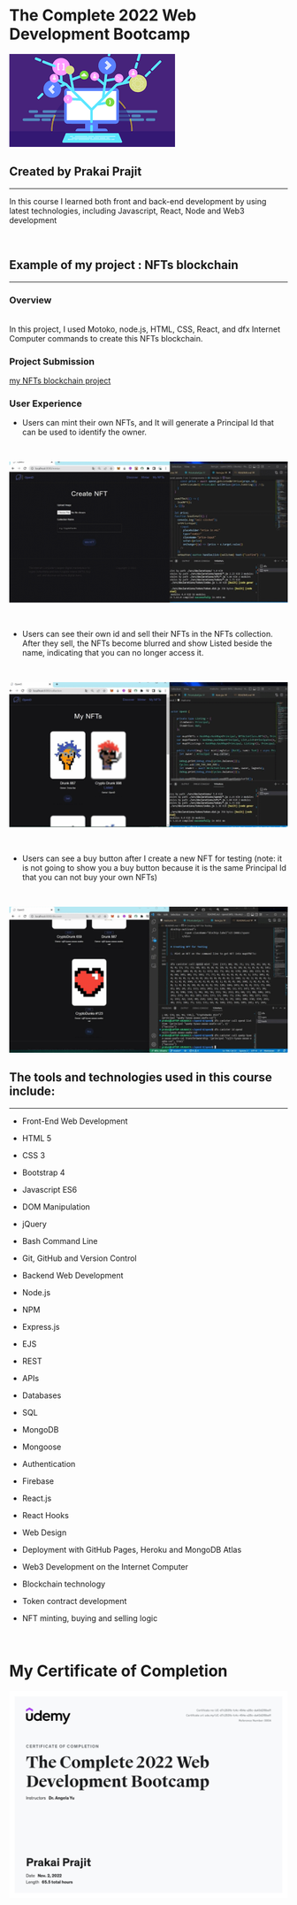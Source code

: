 # The Complete 2022 Web Development Bootcamp

![Web development](https://github.com/Prakaiprajit/The-Complete-2022-Web-Development-Bootcamp/blob/master/Images/Web_development.png?raw=true)

## Created by Prakai Prajit
---
In this course I learned both front and back-end development by using latest technologies, including Javascript, React, Node and Web3 development

<br />

## Example of my project : NFTs blockchain
---

### Overview
<br />
In this project, I used Motoko, node.js, HTML, CSS, React, and dfx Internet Computer commands to create this NFTs blockchain.

<br />

### Project Submission
[my NFTs blockchain project](https://github.com/Prakaiprajit/The-Complete-2022-Web-Development-Bootcamp/tree/master/NFT-blockchain-Project/NFT/opend)

### User Experience

* Users can mint their own NFTs, and It will generate a Principal Id that can be used to identify the owner.

<br />

![Minter](https://github.com/Prakaiprajit/The-Complete-2022-Web-Development-Bootcamp/blob/master/Images/minter-gif.gif?raw=true)

<br />

* Users can see their own id and sell their NFTs in the NFTs collection. After they sell, the NFTs become blurred and show Listed beside the name, indicating that you can no longer access it.

<br />

![Collections](https://github.com/Prakaiprajit/The-Complete-2022-Web-Development-Bootcamp/blob/master/Images/collection-gif.gif?raw=true)

<br />

* Users can see a buy button after I create a new NFT for testing (note: it is not going to show you a buy button because it is the same Principal Id that you can not buy your own NFTs)

<br />

![Discover](https://github.com/Prakaiprajit/The-Complete-2022-Web-Development-Bootcamp/blob/master/Images/discover-gif.gif?raw=true)

## The tools and technologies used in this course include:

---

* Front-End Web Development 

* HTML 5

* CSS 3

* Bootstrap 4

* Javascript ES6

* DOM Manipulation

* jQuery

* Bash Command Line

* Git, GitHub and Version Control

* Backend Web Development

* Node.js

* NPM

* Express.js

* EJS

* REST

* APIs

* Databases

* SQL

* MongoDB

* Mongoose

* Authentication

* Firebase

* React.js

* React Hooks

* Web Design

* Deployment with GitHub Pages, Heroku and MongoDB Atlas

* Web3 Development on the Internet Computer

* Blockchain technology

* Token contract development

* NFT minting, buying and selling logic

<br />

# My Certificate of Completion

![Certificate](https://github.com/Prakaiprajit/The-Complete-2022-Web-Development-Bootcamp/blob/master/Images/Certificate.jpg?raw=true)

